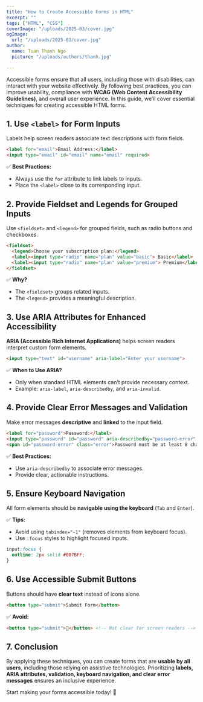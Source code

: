 ```yaml
---
title: "How to Create Accessible Forms in HTML"
excerpt: ""
tags: ["HTML", "CSS"]
coverImage: "/uploads/2025-03/cover.jpg"
ogImage:
  url: "/uploads/2025-03/cover.jpg"
author:
  name: Tuan Thanh Ngo
  picture: "/uploads/authors/thanh.jpg"

---
```


Accessible forms ensure that all users, including those with disabilities, can interact with your website effectively. By following best practices, you can improve usability, compliance with **WCAG (Web Content Accessibility Guidelines)**, and overall user experience. In this guide, we’ll cover essential techniques for creating accessible HTML forms.

## 1. Use `<label>` for Form Inputs
Labels help screen readers associate text descriptions with form fields.

```html
<label for="email">Email Address:</label>
<input type="email" id="email" name="email" required>
```
✅ **Best Practices:**
- Always use the `for` attribute to link labels to inputs.
- Place the `<label>` close to its corresponding input.

## 2. Provide Fieldset and Legends for Grouped Inputs
Use `<fieldset>` and `<legend>` for grouped fields, such as radio buttons and checkboxes.

```html
<fieldset>
  <legend>Choose your subscription plan:</legend>
  <label><input type="radio" name="plan" value="basic"> Basic</label>
  <label><input type="radio" name="plan" value="premium"> Premium</label>
</fieldset>
```
✅ **Why?**
- The `<fieldset>` groups related inputs.
- The `<legend>` provides a meaningful description.

## 3. Use ARIA Attributes for Enhanced Accessibility
**ARIA (Accessible Rich Internet Applications)** helps screen readers interpret custom form elements.

```html
<input type="text" id="username" aria-label="Enter your username">
```
✅ **When to Use ARIA?**
- Only when standard HTML elements can’t provide necessary context.
- Example: `aria-label`, `aria-describedby`, and `aria-invalid`.

## 4. Provide Clear Error Messages and Validation
Make error messages **descriptive** and **linked** to the input field.

```html
<label for="password">Password:</label>
<input type="password" id="password" aria-describedby="password-error" required>
<span id="password-error" class="error">Password must be at least 8 characters long.</span>
```
✅ **Best Practices:**
- Use `aria-describedby` to associate error messages.
- Provide clear, actionable instructions.

## 5. Ensure Keyboard Navigation
All form elements should be **navigable using the keyboard** (`Tab` and `Enter`).

✅ **Tips:**
- Avoid using `tabindex="-1"` (removes elements from keyboard focus).
- Use `:focus` styles to highlight focused inputs.

```css
input:focus {
  outline: 2px solid #007BFF;
}
```

## 6. Use Accessible Submit Buttons
Buttons should have **clear text** instead of icons alone.

```html
<button type="submit">Submit Form</button>
```
✅ **Avoid:**
```html
<button type="submit">🚀</button> <!-- Not clear for screen readers -->
```

## 7. Conclusion
By applying these techniques, you can create forms that are **usable by all users**, including those relying on assistive technologies. Prioritizing **labels, ARIA attributes, validation, keyboard navigation, and clear error messages** ensures an inclusive experience.

Start making your forms accessible today! 🚀

